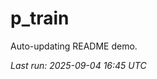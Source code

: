 # p_train

Auto-updating README demo.

<!--START_SECTION:status-->
_Last run: 2025-09-04 16:45 UTC_
<!--END_SECTION:status-->



























































































































































































































































































































